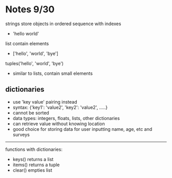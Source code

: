 # Notes 9/30
strings store objects in ordered sequence with indexes
  -  'hello world'

list contain elements
- ['hello', 'world', 'bye']

tuples('hello', 'world', 'bye') 
  - similar to lists, contain small elements

## dictionaries
  - use 'key value' pairing instead 
  - syntax: {'key1': 'value2', 'key2': 'value2', .....}
  - cannot be sorted 
  - data types: integers, floats, lists, other dictionaries
  - can retrieve value without knowing location 
  - good choice for storing data for user inputting name, age, etc and surveys
--------------------
functions with dictionaries: 
- keys() returns a list
- items() returns a tuple
- clear() empties list 
